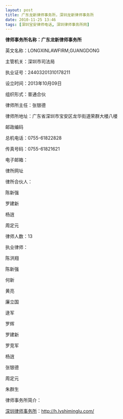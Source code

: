 ```yaml
---
layout: post
title: 广东龙新律师事务所，深圳龙新律师事务所
date: 2010-11-25 13:46
tags: [深圳宝安律师电话, 深圳律师事务所网]
---
```

<strong>律师事务所名称：广东龙新律师事务所</strong>

英文名称：LONGXINLAWFIRM,GUANGDONG

主管机关：深圳市司法局

执业证号：24403201310178211

设立时间：2013年10月09日

组织形式：普通合伙

律师所主任：张银德

律师所地址：广东省深圳市宝安区龙华街道荣群大楼八楼

邮政编码

总机电话：0755-61822828

传真号码：0755-61821621

电子邮箱：

律所网址

律所合伙人：

陈新强

罗建新

杨逍

周定元

律师人数：13

执业律师：

陈洪翔

陈新强

何新

黄亮

廉立国

逯军

罗辉

罗建新

罗竞军

杨逍

张银德

周定元

朱群生

律师事务所简介：


<a href="http://h.lvshiminglu.com/">深圳律师事务所</a>：<a href="http://h.lvshiminglu.com/">http://h.lvshiminglu.com/</a>


